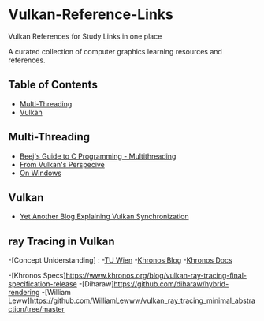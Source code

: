 # Vulkan-Reference-Links
Vulkan References for Study Links in one place

A curated collection of computer graphics learning resources and references.

## Table of Contents
- [Multi-Threading](#multi-threading)
- [Vulkan](#vulkan)

## Multi-Threading
- [Beej's Guide to C Programming - Multithreading](https://beej.us/guide/bgc/html/split/multithreading.html)
- [From Vulkan's Perspecive](https://vkguide.dev/docs/extra-chapter/multithreading/)
- [On Windows](https://www.intel.sg/content/dam/www/public/apac/xa/en/pdfs/ssg/Programming_with_Windows_Threads.pdf)

## Vulkan
- [Yet Another Blog Explaining Vulkan Synchronization](https://themaister.net/blog/2019/08/14/yet-another-blog-explaining-vulkan-synchronization/)
  
## ray Tracing in Vulkan
-[Concept Uniderstanding] :
-[TU Wien](https://www.youtube.com/watch?v=12k_frqw7tM)
-[Khronos Blog](https://www.khronos.org/blog/ray-tracing-in-vulkan#blog_Ray_Queries)
-[Khronos Docs](https://docs.vulkan.org/guide/latest/extensions/ray_tracing.html)

-[Khronos Specs]https://www.khronos.org/blog/vulkan-ray-tracing-final-specification-release
-[Diharaw]https://github.com/diharaw/hybrid-rendering
-[William Leww]https://github.com/WilliamLewww/vulkan_ray_tracing_minimal_abstraction/tree/master
